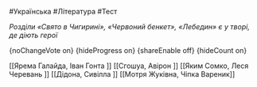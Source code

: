 #Українська #Література #Тест

*Розділи «Свято в Чигирині», «Червоний бенкет», «Лебедин» є у творі, де діють герої*

{noChangeVote on}
{hideProgress on}
{shareEnable off}
{hideCount on}

[[Ярема Галайда, Іван Гонта ]]
[[Сгошуа, Авірон ]]
[[Яким Сомко, Леся Черевань ]]
[[Дідона, Сивілла ]]
[[Мотря Жуківна, Чіпка Вареник]]
